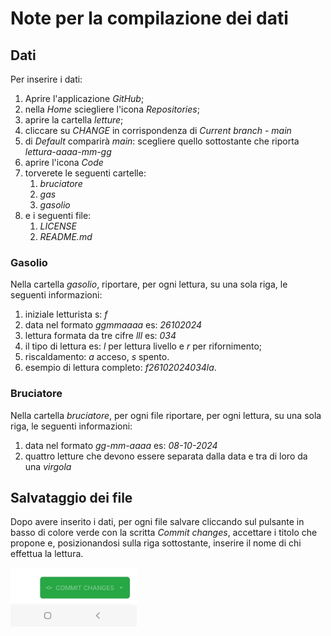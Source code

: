 # Note per la compilazione dei dati

## Dati
Per inserire i dati:
1. Aprire l'applicazione _GitHub_;
2. nella _Home_ sciegliere l'icona _Repositories_;
3. aprire la cartella _letture_;
4. cliccare su _CHANGE_ in corrispondenza di _Current branch - main_
5. di _Default_ comparirà _main_: scegliere quello sottostante che riporta _lettura-aaaa-mm-gg_
6. aprire l'icona _Code_
7. torverete le seguenti cartelle:
    1. _bruciatore_
    2. _gas_
    3. _gasolio_
8. e i seguenti file:
    1. _LICENSE_
    2. _README.md_

### Gasolio
Nella cartella _gasolio_, riportare, per ogni lettura, su una sola riga, le seguenti informazioni:
1. iniziale letturista s: _f_
2. data nel formato _ggmmaaaa_ es: _26102024_
3. lettura formata da tre cifre _lll_ es: _034_
4. il tipo di lettura es: _l_ per lettura livello e _r_ per rifornimento;
5. riscaldamento: _a_ acceso, _s_ spento.
6. esempio di lettura completo: _f26102024034la_.

### Bruciatore
Nella cartella _bruciatore_, per ogni file riportare, per ogni lettura, su una sola riga, le seguenti informazioni:
1. data nel formato _gg-mm-aaaa_ es: _08-10-2024_
2. quattro letture che devono essere separata dalla data e tra di loro da una _virgola_

## Salvataggio dei file
Dopo avere inserito i dati, per ogni file salvare cliccando sul pulsante in basso di colore verde con la scritta _Commit changes_, accettare i titolo che propone e, posizionandosi sulla riga sottostante, inserire il nome di chi effettua la lettura.



<img src="servizio/immagini/Screenshot_20241009-132329_GitHub.jpg" width="40%">
